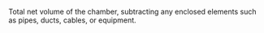 Total net volume of the chamber, subtracting any enclosed elements such as pipes, ducts, cables, or equipment.